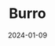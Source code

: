 ---  
layout: startup_page  
title: "Burro"  
id: "burro.ai"  
permalink: "/burroburro.ai01092024/"  
website: "http://burro.ai"  
funding_round: "Series B"  
funding_amount: "$24M"  
investors: "Catalyst Investors, Translink Capital, S2G Ventures, Toyota Ventures, F-Prime Capital, Cibus Capital"  
about: "Burro is an autonomous mobility company building collaborative robotic platforms for outdoor work. Their robots assist in tasks such as towing trailers and patrolling, increasing workforce efficiency in industries like agriculture and construction. Burro's technology enables safe and reliable outdoor operation alongside human workers, addressing labor shortages and improving productivity."  
markets: "Agriculture, Robotics, Construction, AgTech, Farming"  
hq: "Philadelphia, Pennsylvania, United States"  
founded_year: "2017"  
linkedin: "https://www.linkedin.com/company/burro-ai"  
twitter: "https://twitter.com/burro_ai"  
instagram: ""  
facebook: "https://www.facebook.com/burroAI/"  
crunchbase: "https://www.crunchbase.com/organization/augean-robotics"  
pitchbook: "https://pitchbook.com/profiles/company/184684-51"  

date_display: "09-Jan-2024"  
date: "2024-01-09"

# SEO Optimization  
meta_title: "Burro - Series B Funding ($24M)"  
meta_description: "Burro, Burro is an autonomous mobility company building collaborative robotic platforms for outdoor work. Their robots assist in tasks such as towing trailer..."  
meta_keywords: "Burro, Agriculture, Robotics, Construction, AgTech, Farming, Series B funding"  
canonical_url: "https://startup.projectstartups.com/burroburro.ai01092024/"  
---